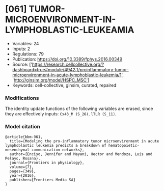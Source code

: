 # \[061\] TUMOR-MICROENVIRONMENT-IN-LYMPHOBLASTIC-LEUKEAMIA

 - Variables: 24
 - Inputs: 2
 - Regulations: 79
 - Publication: https://doi.org/10.3389/fphys.2016.00349
 - Source: ['https://research.cellcollective.org/?dashboard=true#module/4942:1/proinflammatory-tumor-microenvironment-in-acute-lymphoblastic-leukemia/1', 'http://ginsim.org/model/HSPC_MSC']
 - Keywords: cell-collective, ginsim, curated, repaired


### Modifications

The identity update functions of the following variables are erased, since they are effectively inputs: `Cx43_M (S_26)`, `lTLR (S_11)`.

### Model citation

```
@article{bbm-061,
  title={Modeling the pro-inflammatory tumor microenvironment in acute lymphoblastic leukemia predicts a breakdown of hematopoietic-mesenchymal communication networks},
  author={Enciso, Jennifer and Mayani, Hector and Mendoza, Luis and Pelayo, Rosana},
  journal={Frontiers in physiology},
  volume={7},
  pages={349},
  year={2016},
  publisher={Frontiers Media SA}
}

```


